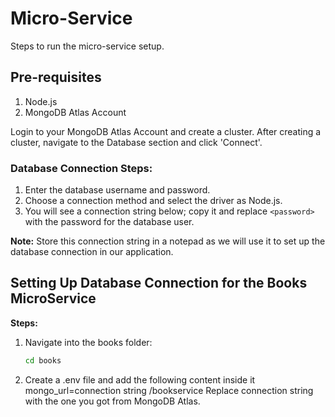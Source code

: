 # Micro-Service

Steps to run the micro-service setup.

## Pre-requisites

1. Node.js
2. MongoDB Atlas Account

Login to your MongoDB Atlas Account and create a cluster. After creating a cluster, navigate to the Database section and click 'Connect'.

### Database Connection Steps:

1. Enter the database username and password.
2. Choose a connection method and select the driver as Node.js.
3. You will see a connection string below; copy it and replace `<password>` with the password for the database user.

**Note:** Store this connection string in a notepad as we will use it to set up the database connection in our application.

## Setting Up Database Connection for the Books MicroService

**Steps:**

1. Navigate into the books folder:
   ```bash
   cd books

2. Create a .env file and add the following content inside it
mongo_url=connection string /bookservice
Replace connection string  with the one you got from MongoDB Atlas.
